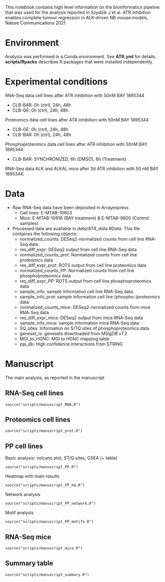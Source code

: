 This notebook contains high level information on the bioinformatics pipeline that was used for the analysis reported in Szydzik J et al. ATR inhibition enables complete tumour regression in ALK-driven NB mouse models, Nature Communications 2021

# Environment
  
Analysis was performed in a Conda environment. See **ATR.yml** for details. **scripts/Rpacks** describes R packages that were installed independently.

# Experimental conditions

RNA-Seq data cell lines after ATR inhibition with 50nM BAY 1895344 

- CLB-BAR: 0h (ctrl), 24h, 48h
- CLB-GE: 0h (ctrl), 24h, 48h

Proteomics data cell lines after ATR inhibition with 50nM BAY 1895344 

- CLB-GE: 0h (ctrl), 24h, 48h
- CLB-BAR: 0h (ctrl), 24h, 48h

Phosphoproteomics data cell lines after ATR inhibition with 50nM BAY 1895344 

- CLB-BAR: SYNCHRONIZED, 6h (DMSO), 6h (Treatment)

RNA-Seq data ALK and ALKAL mice after 3d ATR inhibition with 50 nM BAY 1895344. 

# Data

- Raw RNA-Seq data have been deposited in Arrayexpress 
  - Cell lines: E-MTAB-10603
  - Mice: E-MTAB-10616 (BAY treatment) & E-MTAB-9600 (Control samples)
- Processed data are available in *data/ATR_data.RData*. This file containes the following objects:
  - normalized_counts: DESeq2-normalized counts from cell line RNA-Seq data
  - res_diff_expr: DESeq2 output from cell line RNA-Seq data
  - normalized_counts_prot: Normalized counts from cell line proteomics data
  - res_diff_expr_prot: ROTS output from cell line proteomics data
  - normalized_counts_PP: Normalized counts from cell line phosphoproteomics data
  - res_diff_expr_PP: ROTS output from cell line phosphoproteomics data
  - sample_info: sample information cell line RNA-Seq data
  - sample_info_prot: sample information cell line (phospho-)proteomics data
  - normalized_counts_mice: DESeq2-normalized counts from mice RNA-Seq data
  - res_diff_expr_mice: DESeq2 output from mice RNA-Seq data
  - sample_info_mice: sample information mice RNA-Seq data
  - SQ_sites: Information on S/TQ sites of phosphoproteomics data
  - geneset_ls: genesets downloaded from MSigDB v7.2
  - MGI_to_HGNC: MGI to HGNC mapping table
  - ppi_db: High confidence interactions from STRING

# Manuscript

The main analysis, as reported in the manuscript

## RNA-Seq cell lines
```{r}
source("scripts/manuscript_RNA.R")
```

## Proteomics cell lines
```{r}
source("scripts/manuscript_prot.R")
```

## PP cell lines

Basic analysis: volcano plot, ST/Q sites, GSEA (+ table)
```{r}
source("scripts/manuscript_PP.R")
```

Heatmap with main results
```{r}
source("scripts/manuscript_PP_hm.R")
```

Network analysis
```{r}
source("scripts/manuscript_PP_network.R")
```

Motif analysis
```{r}
source("scripts/manuscript_PP_motifs.R")
```

## RNA-Seq mice
```{r}
source("scripts/manuscript_mice.R")
```

## Summary table
```{r}
source("scripts/manuscript_summary.R")
```

